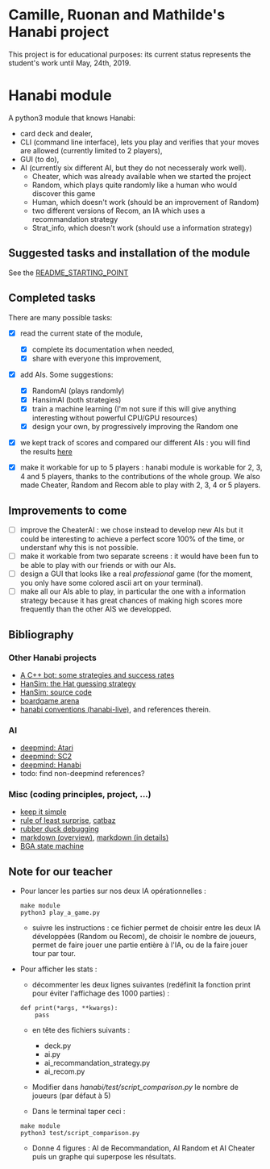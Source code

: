 # Camille, Ruonan and Mathilde's Hanabi project

This project is for educational purposes: 
its current status represents the student's work until May, 24th, 2019.

# Hanabi module

A python3 module that knows Hanabi:

* card deck and dealer,
* CLI (command line interface), lets you play and verifies that your moves are allowed (currently limited to 2 players),
* GUI (to do),
* AI (currently six different AI, but they do not necesseraly work well).
  * Cheater, which was already available when we started the project
  * Random, which plays quite randomly like a human who would discover this game
  * Human, which doesn't work (should be an improvement of Random)
  * two different versions of Recom, an IA which uses a recommandation strategy
  * Strat_info, which doesn't work (should use a information strategy)


## Suggested tasks and installation of the module

See the [README_STARTING_POINT](https://github.com/mathildtrh/hanabi/blob/master/README_STARTING_POINT.md)


## Completed tasks

There are many possible tasks:

- [x] read the current state of the module, 
  - [x] complete its documentation when needed,
  - [x] share with everyone this improvement,

- [x] add AIs. Some suggestions:
  - [x] RandomAI (plays randomly)
  - [x] HansimAI (both strategies)
  - [x] train a machine learning (I'm not sure if this will give anything interesting without powerful CPU/GPU resources)
  - [x] design your own, by progressively improving the Random one

- [x] we kept track of scores and compared our different AIs : you will find the results [here](https://github.com/mathildtrh/hanabi/blob/master/rapport/Report.md)


- [x] make it workable for up to 5 players : hanabi module is workable for 2, 3, 4 and 5 players, thanks to the contributions of the whole group. We also made Cheater, Random and Recom able to play with 2, 3, 4 or 5 players.


## Improvements to come

- [ ] improve the CheaterAI : we chose instead to develop new AIs but it could be interesting to achieve a perfect score 100% of the time, or understanf why this is not possible.
- [ ] make it workable from two separate screens : it would have been fun to be able to play with our friends or with our AIs.
- [ ] design a GUI that looks like a real *professional* game (for the moment, you only have some colored ascii art on your terminal).
- [ ] make all our AIs able to play, in particular the one with a information strategy because it has great chances of making high scores more frequently than the other AIS we developped.

## Bibliography

### Other Hanabi projects

* [A C++ bot: some strategies and success rates](https://github.com/Quuxplusone/Hanabi)
* [HanSim: the Hat guessing strategy](https://d0474d97-a-62cb3a1a-s-sites.googlegroups.com/site/rmgpgrwc/research-papers/Hanabi_final.pdf?attachauth=ANoY7cp_mjjD7lCb5HFxBphRWpSkE8SabM7PiOVWFwcNKSnpxENRLwTsQEgDMC6PIHuBmzP4oixvH_B8PZQmrHDyfA-ZLSKWb-Lx1WJNIUKUoxV1w0K0bWXelLPCi5MbXaByoVcukH4CEg-5N_iJP7mKSDHiV5ImwGDBCwQoT4mwvppVyA0BVb2Lhr-mGYFtUw3uBlds77azk5RjFZHGvAtvx6idYLvunLLj6BStHWHrNovX8p5KGFk%3D&attredirects=0)
* [HanSim: source code](https://github.com/rjtobin/HanSim)
* [boardgame arena](https://fr.boardgamearena.com/#!gamepanel?game=hanabi)
* [hanabi conventions (hanabi-live)](https://github.com/Zamiell/hanabi-conventions), and references therein.


### AI

* [deepmind: Atari](https://arxiv.org/pdf/1312.5602v1.pdf)
* [deepmind: SC2](https://arxiv.org/abs/1708.04782)
* [deepmind: Hanabi](https://arxiv.org/abs/1902.00506)
* todo: find non-deepmind references?



### Misc (coding principles, project, ...)

* [keep it simple](https://en.wikipedia.org/wiki/KISS_principle)
* [rule of least surprise](http://www.catb.org/esr/writings/taoup/), [catbaz](http://www.catb.org/esr/writings/cathedral-bazaar/)
* [rubber duck debugging](https://en.wikipedia.org/wiki/Rubber_duck_debugging)
* [markdown (overview)](https://guides.github.com/features/mastering-markdown/), [markdown (in details)](https://github.github.com/gfm/)
* [BGA state machine](https://www.slideshare.net/boardgamearena/bga-studio-focus-on-bga-game-state-machine)

## Note for our teacher

* Pour lancer les parties sur nos deux IA opérationnelles : 
    ```
    make module
    python3 play_a_game.py
    ```
    - suivre les instructions : ce fichier permet de choisir entre les deux IA développées (Random ou Recom), de choisir le nombre de joueurs, permet de faire jouer une partie entière à l'IA, ou de la faire jouer tour par tour.



* Pour afficher les stats : 
    - décommenter les deux lignes suivantes (redéfinit la fonction print pour éviter l'affichage des 1000 parties) : 
    ```
    def print(*args, **kwargs):
        pass 
    ```
    - en tête des fichiers suivants :
        - deck.py
        - ai.py
        - ai_recommandation_strategy.py
        - ai_recom.py

 
    - Modifier dans *hanabi/test/script_comparison.py* le nombre de joueurs (par défaut à 5) 
    - Dans le terminal taper ceci :
    ```
    make module
    python3 test/script_comparison.py
    ```
    - Donne 4 figures : AI de Recommandation, AI Random et AI Cheater puis un graphe qui superpose les résultats.



